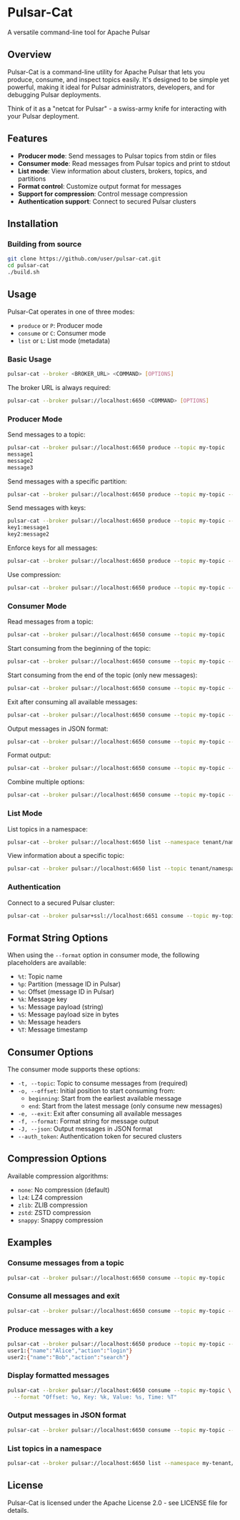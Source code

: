 # Pulsar-Cat

A versatile command-line tool for Apache Pulsar

## Overview

Pulsar-Cat is a command-line utility for Apache Pulsar that lets you produce, consume, and inspect topics easily. It's designed to be simple yet powerful, making it ideal for Pulsar administrators, developers, and for debugging Pulsar deployments.

Think of it as a "netcat for Pulsar" - a swiss-army knife for interacting with your Pulsar deployment.

## Features

- **Producer mode**: Send messages to Pulsar topics from stdin or files
- **Consumer mode**: Read messages from Pulsar topics and print to stdout
- **List mode**: View information about clusters, brokers, topics, and partitions
- **Format control**: Customize output format for messages
- **Support for compression**: Control message compression
- **Authentication support**: Connect to secured Pulsar clusters

## Installation

### Building from source

```bash
git clone https://github.com/user/pulsar-cat.git
cd pulsar-cat
./build.sh
```

## Usage

Pulsar-Cat operates in one of three modes:

- `produce` or `P`: Producer mode
- `consume` or `C`: Consumer mode
- `list` or `L`: List mode (metadata)

### Basic Usage

```bash
pulsar-cat --broker <BROKER_URL> <COMMAND> [OPTIONS]
```

The broker URL is always required:

```bash
pulsar-cat --broker pulsar://localhost:6650 <COMMAND> [OPTIONS]
```

### Producer Mode

Send messages to a topic:

```bash
pulsar-cat --broker pulsar://localhost:6650 produce --topic my-topic
message1
message2
message3
```

Send messages with a specific partition:

```bash
pulsar-cat --broker pulsar://localhost:6650 produce --topic my-topic --partition 0
```

Send messages with keys:

```bash
pulsar-cat --broker pulsar://localhost:6650 produce --topic my-topic --key ":"
key1:message1
key2:message2
```

Enforce keys for all messages:

```bash
pulsar-cat --broker pulsar://localhost:6650 produce --topic my-topic --key ":" --enforce-key
```

Use compression:

```bash
pulsar-cat --broker pulsar://localhost:6650 produce --topic my-topic --compression zstd
```

### Consumer Mode

Read messages from a topic:

```bash
pulsar-cat --broker pulsar://localhost:6650 consume --topic my-topic
```

Start consuming from the beginning of the topic:

```bash
pulsar-cat --broker pulsar://localhost:6650 consume --topic my-topic --offset beginning
```

Start consuming from the end of the topic (only new messages):

```bash
pulsar-cat --broker pulsar://localhost:6650 consume --topic my-topic --offset end
```

Exit after consuming all available messages:

```bash
pulsar-cat --broker pulsar://localhost:6650 consume --topic my-topic --exit
```

Output messages in JSON format:

```bash
pulsar-cat --broker pulsar://localhost:6650 consume --topic my-topic --json
```

Format output:

```bash
pulsar-cat --broker pulsar://localhost:6650 consume --topic my-topic --format 'Key: %k, Value: %s'
```

Combine multiple options:

```bash
pulsar-cat --broker pulsar://localhost:6650 consume --topic my-topic --offset beginning --exit --format 'Topic: %t, Key: %k, Value: %s'
```

### List Mode

List topics in a namespace:

```bash
pulsar-cat --broker pulsar://localhost:6650 list --namespace tenant/namespace
```

View information about a specific topic:

```bash
pulsar-cat --broker pulsar://localhost:6650 list --topic tenant/namespace/topic
```

### Authentication

Connect to a secured Pulsar cluster:

```bash
pulsar-cat --broker pulsar+ssl://localhost:6651 consume --topic my-topic --auth_token "your-token"
```

## Format String Options

When using the `--format` option in consumer mode, the following placeholders are available:

- `%t`: Topic name
- `%p`: Partition (message ID in Pulsar)
- `%o`: Offset (message ID in Pulsar)
- `%k`: Message key
- `%s`: Message payload (string)
- `%S`: Message payload size in bytes
- `%h`: Message headers
- `%T`: Message timestamp

## Consumer Options

The consumer mode supports these options:

- `-t, --topic`: Topic to consume messages from (required)
- `-o, --offset`: Initial position to start consuming from:
  - `beginning`: Start from the earliest available message
  - `end`: Start from the latest message (only consume new messages)
- `-e, --exit`: Exit after consuming all available messages
- `-f, --format`: Format string for message output
- `-J, --json`: Output messages in JSON format
- `--auth_token`: Authentication token for secured clusters

## Compression Options

Available compression algorithms:
- `none`: No compression (default)
- `lz4`: LZ4 compression
- `zlib`: ZLIB compression
- `zstd`: ZSTD compression
- `snappy`: Snappy compression

## Examples

### Consume messages from a topic

```bash
pulsar-cat --broker pulsar://localhost:6650 consume --topic my-topic
```

### Consume all messages and exit

```bash
pulsar-cat --broker pulsar://localhost:6650 consume --topic my-topic --offset beginning --exit
```

### Produce messages with a key

```bash
pulsar-cat --broker pulsar://localhost:6650 produce --topic my-topic --key ":"
user1:{"name":"Alice","action":"login"}
user2:{"name":"Bob","action":"search"}
```

### Display formatted messages

```bash
pulsar-cat --broker pulsar://localhost:6650 consume --topic my-topic \
  --format "Offset: %o, Key: %k, Value: %s, Time: %T"
```

### Output messages in JSON format

```bash
pulsar-cat --broker pulsar://localhost:6650 consume --topic my-topic --json
```

### List topics in a namespace

```bash
pulsar-cat --broker pulsar://localhost:6650 list --namespace my-tenant/my-namespace
```

## License

Pulsar-Cat is licensed under the Apache License 2.0 - see LICENSE file for details.
